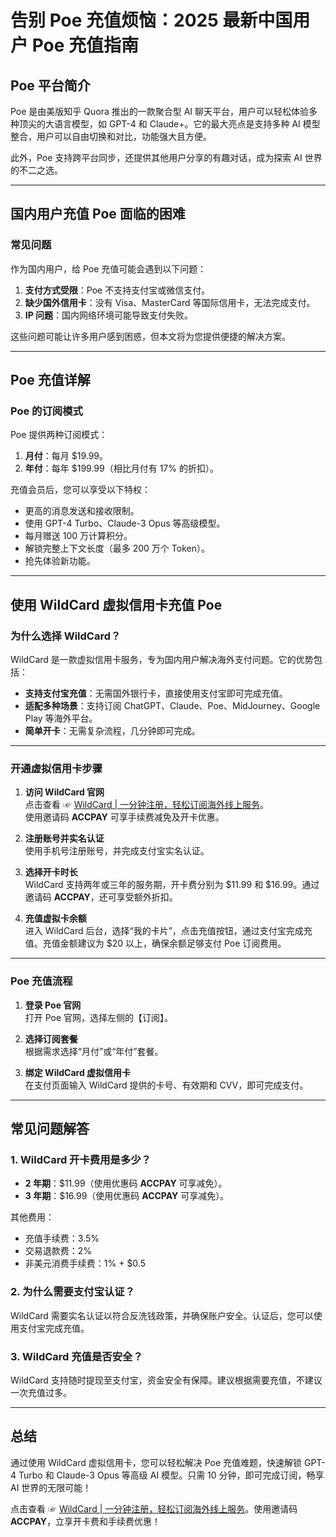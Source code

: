 # 告别 Poe 充值烦恼：2025 最新中国用户 Poe 充值指南

## Poe 平台简介

Poe 是由美版知乎 Quora 推出的一款聚合型 AI 聊天平台，用户可以轻松体验多种顶尖的大语言模型，如 GPT-4 和 Claude+。它的最大亮点是支持多种 AI 模型整合，用户可以自由切换和对比，功能强大且方便。

此外，Poe 支持跨平台同步，还提供其他用户分享的有趣对话，成为探索 AI 世界的不二之选。


---

## 国内用户充值 Poe 面临的困难

### 常见问题

作为国内用户，给 Poe 充值可能会遇到以下问题：

1. **支付方式受限**：Poe 不支持支付宝或微信支付。
2. **缺少国外信用卡**：没有 Visa、MasterCard 等国际信用卡，无法完成支付。
3. **IP 问题**：国内网络环境可能导致支付失败。

这些问题可能让许多用户感到困惑，但本文将为您提供便捷的解决方案。

---

## Poe 充值详解

### Poe 的订阅模式

Poe 提供两种订阅模式：

1. **月付**：每月 $19.99。
2. **年付**：每年 $199.99（相比月付有 17% 的折扣）。

充值会员后，您可以享受以下特权：

- 更高的消息发送和接收限制。
- 使用 GPT-4 Turbo、Claude-3 Opus 等高级模型。
- 每月赠送 100 万计算积分。
- 解锁完整上下文长度（最多 200 万个 Token）。
- 抢先体验新功能。


---

## 使用 WildCard 虚拟信用卡充值 Poe

### 为什么选择 WildCard？

WildCard 是一款虚拟信用卡服务，专为国内用户解决海外支付问题。它的优势包括：

- **支持支付宝充值**：无需国外银行卡，直接使用支付宝即可完成充值。
- **适配多种场景**：支持订阅 ChatGPT、Claude、Poe、MidJourney、Google Play 等海外平台。
- **简单开卡**：无需复杂流程，几分钟即可完成。

---

### 开通虚拟信用卡步骤

1. **访问 WildCard 官网**  
   点击查看 ☞ [WildCard | 一分钟注册，轻松订阅海外线上服务](https://bit.ly/bewildcard)。  
   使用邀请码 **ACCPAY** 可享手续费减免及开卡优惠。


2. **注册账号并实名认证**  
   使用手机号注册账号，并完成支付宝实名认证。


3. **选择开卡时长**  
   WildCard 支持两年或三年的服务期，开卡费分别为 $11.99 和 $16.99。通过邀请码 **ACCPAY**，还可享受额外折扣。


4. **充值虚拟卡余额**  
   进入 WildCard 后台，选择“我的卡片”，点击充值按钮，通过支付宝完成充值。充值金额建议为 $20 以上，确保余额足够支付 Poe 订阅费用。


---

### Poe 充值流程

1. **登录 Poe 官网**  
   打开 Poe 官网，选择左侧的【订阅】。


2. **选择订阅套餐**  
   根据需求选择“月付”或“年付”套餐。


3. **绑定 WildCard 虚拟信用卡**  
   在支付页面输入 WildCard 提供的卡号、有效期和 CVV，即可完成支付。


---

## 常见问题解答

### 1. WildCard 开卡费用是多少？

- **2 年期**：$11.99（使用优惠码 **ACCPAY** 可享减免）。
- **3 年期**：$16.99（使用优惠码 **ACCPAY** 可享减免）。

其他费用：
- 充值手续费：3.5%
- 交易退款费：2%
- 非美元消费手续费：1% + $0.5

### 2. 为什么需要支付宝认证？

WildCard 需要实名认证以符合反洗钱政策，并确保账户安全。认证后，您可以使用支付宝完成充值。

### 3. WildCard 充值是否安全？

WildCard 支持随时提现至支付宝，资金安全有保障。建议根据需要充值，不建议一次充值过多。

---

## 总结

通过使用 WildCard 虚拟信用卡，您可以轻松解决 Poe 充值难题，快速解锁 GPT-4 Turbo 和 Claude-3 Opus 等高级 AI 模型。只需 10 分钟，即可完成订阅，畅享 AI 世界的无限可能！

点击查看 ☞ [WildCard | 一分钟注册，轻松订阅海外线上服务](https://bit.ly/bewildcard)。使用邀请码 **ACCPAY**，立享开卡费和手续费优惠！
